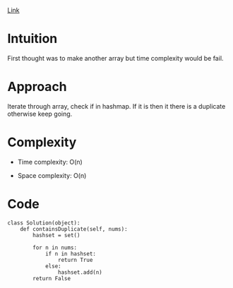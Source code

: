 [Link](https://leetcode.com/problems/contains-duplicate/)

# Intuition
<!-- Describe your first thoughts on how to solve this problem. -->
First thought was to make another array but time complexity would be fail.
# Approach
Iterate through array, check if in hashmap. If it is then it there is a duplicate otherwise keep going.

# Complexity
- Time complexity:
O(n)

- Space complexity:
O(n)

# Code
```
class Solution(object):
    def containsDuplicate(self, nums):
        hashset = set()

        for n in nums:
            if n in hashset:
                return True
            else:
                hashset.add(n)
        return False
```

